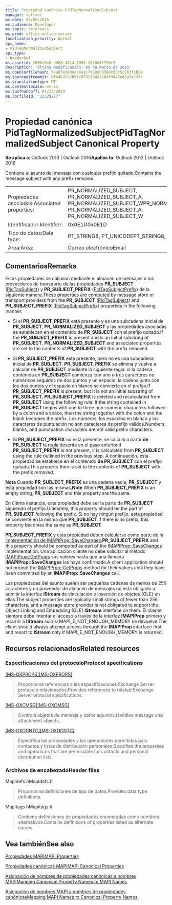 ```yaml
---
title: Propiedad canónica PidTagNormalizedSubject
manager: soliver
ms.date: 03/09/2015
ms.audience: Developer
ms.topic: reference
ms.prod: office-online-server
localization_priority: Normal
api_name:
- PidTagNormalizedSubject
api_type:
- HeaderDef
ms.assetid: 2000e6e8-d908-4814-8093-28f8011250c8
description: 'Última modificación: 09 de marzo de 2015'
ms.openlocfilehash: 54a0f438dacc8a1c7838eb538ec05c5c263f1b0a
ms.sourcegitcommit: 8fe462c32b91c87911942c188f3445e85a54137c
ms.translationtype: MT
ms.contentlocale: es-ES
ms.lasthandoff: 04/23/2019
ms.locfileid: "32329277"
---
```

# <a name="pidtagnormalizedsubject-canonical-property"></a><span data-ttu-id="51343-103">Propiedad canónica PidTagNormalizedSubject</span><span class="sxs-lookup"><span data-stu-id="51343-103">PidTagNormalizedSubject Canonical Property</span></span>

  
  
<span data-ttu-id="51343-104">**Se aplica a**: Outlook 2013 | Outlook 2016</span><span class="sxs-lookup"><span data-stu-id="51343-104">**Applies to**: Outlook 2013 | Outlook 2016</span></span> 
  
<span data-ttu-id="51343-105">Contiene el asunto del mensaje con cualquier prefijo quitado.</span><span class="sxs-lookup"><span data-stu-id="51343-105">Contains the message subject with any prefix removed.</span></span>
  
|||
|:-----|:-----|
|<span data-ttu-id="51343-106">Propiedades asociadas:</span><span class="sxs-lookup"><span data-stu-id="51343-106">Associated properties:</span></span>  <br/> |<span data-ttu-id="51343-107">PR_NORMALIZED_SUBJECT, PR_NORMALIZED_SUBJECT_A, PR_NORMALIZED_SUBJECT_W</span><span class="sxs-lookup"><span data-stu-id="51343-107">PR_NORMALIZED_SUBJECT, PR_NORMALIZED_SUBJECT_A, PR_NORMALIZED_SUBJECT_W</span></span>  <br/> |
|<span data-ttu-id="51343-108">Identificador:</span><span class="sxs-lookup"><span data-stu-id="51343-108">Identifier:</span></span>  <br/> |<span data-ttu-id="51343-109">0x0E1D</span><span class="sxs-lookup"><span data-stu-id="51343-109">0x0E1D</span></span>  <br/> |
|<span data-ttu-id="51343-110">Tipo de datos:</span><span class="sxs-lookup"><span data-stu-id="51343-110">Data type:</span></span>  <br/> |<span data-ttu-id="51343-111">PT_STRING8, PT_UNICODE</span><span class="sxs-lookup"><span data-stu-id="51343-111">PT_STRING8, PT_UNICODE</span></span>  <br/> |
|<span data-ttu-id="51343-112">Área:</span><span class="sxs-lookup"><span data-stu-id="51343-112">Area:</span></span>  <br/> |<span data-ttu-id="51343-113">Correo electrónico</span><span class="sxs-lookup"><span data-stu-id="51343-113">Email</span></span>  <br/> |
   
## <a name="remarks"></a><span data-ttu-id="51343-114">Comentarios</span><span class="sxs-lookup"><span data-stu-id="51343-114">Remarks</span></span>

<span data-ttu-id="51343-115">Estas propiedades se calculan mediante el almacén de mensajes o los proveedores de transporte de las propiedades **PR_SUBJECT** ([PidTagSubject](pidtagsubject-canonical-property.md)) y **PR_SUBJECT_PREFIX** ([PidTagSubjectPrefix](pidtagsubjectprefix-canonical-property.md)) de la siguiente manera.</span><span class="sxs-lookup"><span data-stu-id="51343-115">These properties are computed by message store or transport providers from the **PR_SUBJECT** ([PidTagSubject](pidtagsubject-canonical-property.md)) and **PR_SUBJECT_PREFIX** ([PidTagSubjectPrefix](pidtagsubjectprefix-canonical-property.md)) properties in the following manner.</span></span>
  
- <span data-ttu-id="51343-116">Si el **PR_SUBJECT_PREFIX** está presente y es una subcadena inicial de **PR_SUBJECT**, **PR_NORMALIZED_SUBJECT** y las propiedades asociadas se establecen en el contenido de **PR_SUBJECT** con el prefijo quitado.</span><span class="sxs-lookup"><span data-stu-id="51343-116">If the **PR_SUBJECT_PREFIX** is present and is an initial substring of **PR_SUBJECT**, **PR_NORMALIZED_SUBJECT** and associated properties are set to the contents of **PR_SUBJECT** with the prefix removed.</span></span> 
    
- <span data-ttu-id="51343-117">Si **PR_SUBJECT_PREFIX** está presente, pero no es una subcadena inicial de **PR_SUBJECT**, **PR_SUBJECT_PREFIX** se elimina y vuelve a calcular de **PR_SUBJECT** mediante la siguiente regla: si la cadena contenida en **PR_SUBJECT** comienza con uno o tres caracteres no numéricos seguidos de dos puntos y un espacio, la cadena junto con los dos puntos y el espacio en blanco se convierte en el prefijo.</span><span class="sxs-lookup"><span data-stu-id="51343-117">If **PR_SUBJECT_PREFIX** is present, but it is not an initial substring of **PR_SUBJECT**, **PR_SUBJECT_PREFIX** is deleted and recalculated from **PR_SUBJECT** using the following rule: If the string contained in **PR_SUBJECT** begins with one to three non-numeric characters followed by a colon and a space, then the string together with the colon and the blank becomes the prefix.</span></span> <span data-ttu-id="51343-118">Los números, los espacios en blanco y los caracteres de puntuación no son caracteres de prefijo válidos.</span><span class="sxs-lookup"><span data-stu-id="51343-118">Numbers, blanks, and punctuation characters are not valid prefix characters.</span></span> 
    
- <span data-ttu-id="51343-119">Si **PR_SUBJECT_PREFIX** no está presente, se calcula a partir **de PR_SUBJECT** la regla descrita en el paso anterior.</span><span class="sxs-lookup"><span data-stu-id="51343-119">If **PR_SUBJECT_PREFIX** is not present, it is calculated from **PR_SUBJECT** using the rule outlined in the previous step.</span></span> <span data-ttu-id="51343-120">A continuación, esta propiedad se establece en el contenido **de PR_SUBJECT** con el prefijo quitado.</span><span class="sxs-lookup"><span data-stu-id="51343-120">This property then is set to the contents of **PR_SUBJECT** with the prefix removed.</span></span> 
    
 <span data-ttu-id="51343-121">**Nota** Cuando **PR_SUBJECT_PREFIX** es una cadena vacía, **PR_SUBJECT** y esta propiedad son las mismas.</span><span class="sxs-lookup"><span data-stu-id="51343-121">**Note** When **PR_SUBJECT_PREFIX** is an empty string, **PR_SUBJECT** and this property are the same.</span></span> 
  
<span data-ttu-id="51343-122">En última instancia, esta propiedad debe ser la parte de **PR_SUBJECT** siguiendo el prefijo.</span><span class="sxs-lookup"><span data-stu-id="51343-122">Ultimately, this property should be the part of **PR_SUBJECT** following the prefix.</span></span> <span data-ttu-id="51343-123">Si no hay ningún prefijo, esta propiedad se convierte en la misma que **PR_SUBJECT**.</span><span class="sxs-lookup"><span data-stu-id="51343-123">If there is no prefix, this property becomes the same as **PR_SUBJECT**.</span></span>
  
 <span data-ttu-id="51343-124">**PR_SUBJECT_PREFIX** y esta propiedad deben calcularse como parte de la [implementación de IMAPIProp::SaveChanges.](imapiprop-savechanges.md)</span><span class="sxs-lookup"><span data-stu-id="51343-124">**PR_SUBJECT_PREFIX** and this property should be computed as part of the [IMAPIProp::SaveChanges](imapiprop-savechanges.md) implementation.</span></span> <span data-ttu-id="51343-125">Una aplicación cliente no debe solicitar al método [IMAPIProp::GetProps](imapiprop-getprops.md) sus valores hasta que una llamada **IMAPIProp::SaveChanges** los haya confirmado.</span><span class="sxs-lookup"><span data-stu-id="51343-125">A client application should not prompt the [IMAPIProp::GetProps](imapiprop-getprops.md) method for their values until they have been committed by an **IMAPIProp::SaveChanges** call.</span></span> 
  
<span data-ttu-id="51343-126">Las propiedades del asunto suelen ser pequeñas cadenas de menos de 256 caracteres y un proveedor de almacén de mensajes no está obligado a admitir la interfaz **IStream** de vinculación e inserción de objetos (OLE) en ellas.</span><span class="sxs-lookup"><span data-stu-id="51343-126">The subject properties are typically small strings of fewer than 256 characters, and a message store provider is not obligated to support the Object Linking and Embedding (OLE) **IStream** interface on them.</span></span> <span data-ttu-id="51343-127">El cliente siempre debe intentar el acceso a través de la interfaz **IMAPIProp** primero y recurrir a **IStream** solo si MAPI_E_NOT_ENOUGH_MEMORY se devuelve.</span><span class="sxs-lookup"><span data-stu-id="51343-127">The client should always attempt access through the **IMAPIProp** interface first, and resort to **IStream** only if MAPI_E_NOT_ENOUGH_MEMORY is returned.</span></span> 
  
## <a name="related-resources"></a><span data-ttu-id="51343-128">Recursos relacionados</span><span class="sxs-lookup"><span data-stu-id="51343-128">Related resources</span></span>

### <a name="protocol-specifications"></a><span data-ttu-id="51343-129">Especificaciones del protocolo</span><span class="sxs-lookup"><span data-stu-id="51343-129">Protocol specifications</span></span>

<span data-ttu-id="51343-130">[[MS-OXPROPS]](https://msdn.microsoft.com/library/f6ab1613-aefe-447d-a49c-18217230b148%28Office.15%29.aspx)</span><span class="sxs-lookup"><span data-stu-id="51343-130">[[MS-OXPROPS]](https://msdn.microsoft.com/library/f6ab1613-aefe-447d-a49c-18217230b148%28Office.15%29.aspx)</span></span>
  
> <span data-ttu-id="51343-131">Proporciona referencias a las especificaciones Exchange Server protocolo relacionados.</span><span class="sxs-lookup"><span data-stu-id="51343-131">Provides references to related Exchange Server protocol specifications.</span></span>
    
<span data-ttu-id="51343-132">[[MS-OXCMSG]](https://msdn.microsoft.com/library/7fd7ec40-deec-4c06-9493-1bc06b349682%28Office.15%29.aspx)</span><span class="sxs-lookup"><span data-stu-id="51343-132">[[MS-OXCMSG]](https://msdn.microsoft.com/library/7fd7ec40-deec-4c06-9493-1bc06b349682%28Office.15%29.aspx)</span></span>
  
> <span data-ttu-id="51343-133">Controla objetos de mensaje y datos adjuntos.</span><span class="sxs-lookup"><span data-stu-id="51343-133">Handles message and attachment objects.</span></span>
    
<span data-ttu-id="51343-134">[[MS-OXOCNTC]](https://msdn.microsoft.com/library/9b636532-9150-4836-9635-9c9b756c9ccf%28Office.15%29.aspx)</span><span class="sxs-lookup"><span data-stu-id="51343-134">[[MS-OXOCNTC]](https://msdn.microsoft.com/library/9b636532-9150-4836-9635-9c9b756c9ccf%28Office.15%29.aspx)</span></span>
  
> <span data-ttu-id="51343-135">Especifica las propiedades y las operaciones permitidas para contactos y listas de distribución personales.</span><span class="sxs-lookup"><span data-stu-id="51343-135">Specifies the properties and operations that are permissible for contacts and personal distribution lists.</span></span>
    
### <a name="header-files"></a><span data-ttu-id="51343-136">Archivos de encabezado</span><span class="sxs-lookup"><span data-stu-id="51343-136">Header files</span></span>

<span data-ttu-id="51343-137">Mapidefs.h</span><span class="sxs-lookup"><span data-stu-id="51343-137">Mapidefs.h</span></span>
  
> <span data-ttu-id="51343-138">Proporciona definiciones de tipo de datos.</span><span class="sxs-lookup"><span data-stu-id="51343-138">Provides data type definitions.</span></span>
    
<span data-ttu-id="51343-139">Mapitags.h</span><span class="sxs-lookup"><span data-stu-id="51343-139">Mapitags.h</span></span>
  
> <span data-ttu-id="51343-140">Contiene definiciones de propiedades enumeradas como nombres alternativos.</span><span class="sxs-lookup"><span data-stu-id="51343-140">Contains definitions of properties listed as alternate names.</span></span>
    
## <a name="see-also"></a><span data-ttu-id="51343-141">Vea también</span><span class="sxs-lookup"><span data-stu-id="51343-141">See also</span></span>



[<span data-ttu-id="51343-142">Propiedades MAPI</span><span class="sxs-lookup"><span data-stu-id="51343-142">MAPI Properties</span></span>](mapi-properties.md)
  
[<span data-ttu-id="51343-143">Propiedades canónicas MAPI</span><span class="sxs-lookup"><span data-stu-id="51343-143">MAPI Canonical Properties</span></span>](mapi-canonical-properties.md)
  
[<span data-ttu-id="51343-144">Asignación de nombres de propiedades canónicas a nombres MAPI</span><span class="sxs-lookup"><span data-stu-id="51343-144">Mapping Canonical Property Names to MAPI Names</span></span>](mapping-canonical-property-names-to-mapi-names.md)
  
[<span data-ttu-id="51343-145">Asignación de nombres MAPI a nombres de propiedades canónicas</span><span class="sxs-lookup"><span data-stu-id="51343-145">Mapping MAPI Names to Canonical Property Names</span></span>](mapping-mapi-names-to-canonical-property-names.md)

